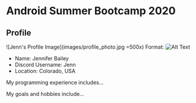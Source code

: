# Android Summer Bootcamp 2020

## Profile

![Jenn's Profile Image](images/profile_photo.jpg =500x)
Format: ![Alt Text](url)

* Name: Jennifer Bailey
* Discord Username: Jenn
* Location: Colorado, USA

My programming experience includes...

My goals and hobbies include...

 
